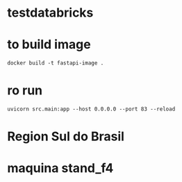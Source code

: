 # testdatabricks


# to build image
`docker build -t fastapi-image .`

# ro run
`uvicorn src.main:app --host 0.0.0.0 --port 83 --reload`

# Region Sul do Brasil
# maquina stand_f4